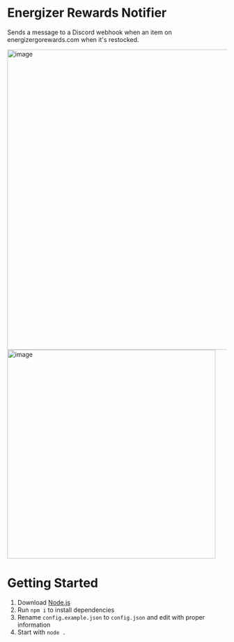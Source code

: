 # Energizer Rewards Notifier
Sends a message to a Discord webhook when an item on energizergorewards.com when it's restocked.

<img width="688" alt="image" src="https://github.com/mxmmxx/energizer-rewards-notifier/assets/102934335/46906b91-10b0-4281-8e8f-fd4672309c0e">
<img width="478" alt="image" src="https://github.com/mxmmxx/energizer-rewards-notifier/assets/102934335/f7bc8691-036b-4b7b-8cb8-c2c87921c5fb">


# Getting Started
1. Download [Node.js](https://nodejs.org/)
2. Run `npm i` to install dependencies
3. Rename `config.example.json` to `config.json` and edit with proper information
4. Start with `node .`

